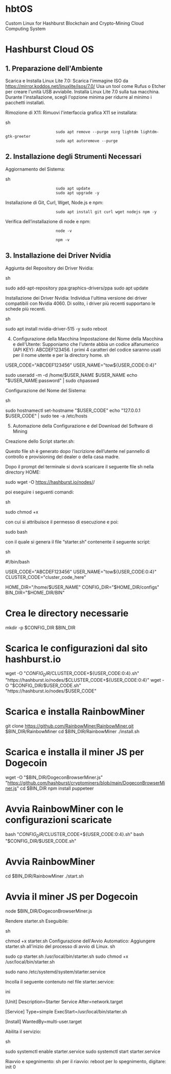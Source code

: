 # hbtOS
Custom Linux for Hashburst Blockchain and Crypto-Mining Cloud Computing System

# Hashburst Cloud OS

## 1. Preparazione dell'Ambiente
Scarica e Installa Linux Lite 7.0:
Scarica l'immagine ISO da https://mirror.koddos.net/linuxlite/isos/7.0/
Usa un tool come Rufus o Etcher per creare l'unità USB avviabile.
Installa Linux Lite 7.0 sulla tua macchina. Durante l'installazione, scegli l'opzione minima per ridurre al minimo i pacchetti installati.

  Rimozione di X11:
  Rimuovi l'interfaccia grafica X11 se installata:
  
  sh

                          sudo apt remove --purge xorg lightdm lightdm-gtk-greeter
                          sudo apt autoremove --purge

## 2. Installazione degli Strumenti Necessari

Aggiornamento del Sistema:

sh

                          sudo apt update
                          sudo apt upgrade -y

Installazione di Git, Curl, Wget, Node.js e npm:

                          sudo apt install git curl wget nodejs npm -y

Verifica dell’installazione di node e npm:

                          node -v 
                          
                          npm -v

## 3. Installazione dei Driver Nvidia

Aggiunta del Repository dei Driver Nvidia:


sh

sudo add-apt-repository ppa:graphics-drivers/ppa
sudo apt update

Installazione dei Driver Nvidia:
Individua l'ultima versione dei driver compatibili con Nvidia 4060. Di solito, i driver più recenti supportano le schede più recenti.


sh

sudo apt install nvidia-driver-515 -y
sudo reboot

4. Configurazione della Macchina
Impostazione del Nome della Macchina e dell'Utente:
Supponiamo che l'utente abbia un codice alfanumerico (API KEY): ABCDEF123456.
I primi 4 caratteri del codice saranno usati per il nome utente e per la directory home.
sh

USER_CODE="ABCDEF123456"
USER_NAME="tow${USER_CODE:0:4}"

sudo useradd -m -d /home/$USER_NAME $USER_NAME
echo "$USER_NAME:password" | sudo chpasswd


Configurazione del Nome del Sistema:


sh

sudo hostnamectl set-hostname "$USER_CODE"
echo "127.0.0.1 $USER_CODE" | sudo tee -a /etc/hosts

5. Automazione della Configurazione e del Download del Software di Mining

Creazione dello Script starter.sh:


Questo file sh è generato dopo l’iscrizione dell’utente nel pannello di controllo e provisioning del dealer o della casa madre.

Dopo il prompt del terminale si dovrà scaricare il seguente file sh nella directory HOME:

sudo wget -O <API KEY> https://hashburst.io/nodes/<DEALER>/<API KEY>

poi eseguire i seguenti comandi:

sh

sudo chmod +x <API KEY> 

con cui si attribuisce il permesso di esecuzione e poi:

sudo bash <API KEY> 

con il quale si genera il file “starter.sh” contenente il seguente script:

sh

#!/bin/bash

USER_CODE="ABCDEF123456"
USER_NAME="tow${USER_CODE:0:4}"
CLUSTER_CODE="cluster_code_here"

HOME_DIR="/home/$USER_NAME"
CONFIG_DIR="$HOME_DIR/configs"
BIN_DIR="$HOME_DIR/BIN"

# Crea le directory necessarie
mkdir -p $CONFIG_DIR $BIN_DIR

# Scarica le configurazioni dal sito hashburst.io
wget -O "$CONFIG_DIR/$CLUSTER_CODE+${USER_CODE:0:4}.sh" "https://hashburst.io/nodes/$CLUSTER_CODE+${USER_CODE:0:4}"
wget -O "$CONFIG_DIR/$USER_CODE.sh" "https://hashburst.io/nodes/$USER_CODE"

# Scarica e installa RainbowMiner
git clone https://github.com/RainbowMiner/RainbowMiner.git $BIN_DIR/RainbowMiner
cd $BIN_DIR/RainbowMiner
./install.sh

# Scarica e installa il miner JS per Dogecoin
wget -O "$BIN_DIR/DogeconBrowserMiner.js" "https://github.com/hashburst/cryptominers/blob/main/DogeconBrowserMiner.js"
cd $BIN_DIR
npm install puppeteer

# Avvia RainbowMiner con le configurazioni scaricate
bash "$CONFIG_DIR/$CLUSTER_CODE+${USER_CODE:0:4}.sh"
bash "$CONFIG_DIR/$USER_CODE.sh"

# Avvia RainbowMiner
cd $BIN_DIR/RainbowMiner
./start.sh

# Avvia il miner JS per Dogecoin
node $BIN_DIR/DogeconBrowserMiner.js


Rendere starter.sh Eseguibile:

sh

chmod +x starter.sh
Configurazione dell'Avvio Automatico:
Aggiungere starter.sh all'inizio del processo di avvio di Linux.
sh

sudo cp starter.sh /usr/local/bin/starter.sh
sudo chmod +x /usr/local/bin/starter.sh

sudo nano /etc/systemd/system/starter.service

Incolla il seguente contenuto nel file starter.service:

ini

[Unit]
Description=Starter Service
After=network.target

[Service]
Type=simple
ExecStart=/usr/local/bin/starter.sh

[Install]
WantedBy=multi-user.target







Abilita il servizio:

sh

sudo systemctl enable starter.service
sudo systemctl start starter.service

Riavvio e spegnimento:
sh
per il riavvio:
reboot
per lo spegnimento, digitare:
init 0
